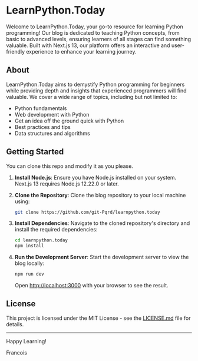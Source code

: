 # LearnPython.Today

Welcome to LearnPython.Today, your go-to resource for learning Python programming! Our blog is dedicated to teaching Python concepts, from basic to advanced levels, ensuring learners of all stages can find something valuable. Built with Next.js 13, our platform offers an interactive and user-friendly experience to enhance your learning journey.

## About

LearnPython.Today aims to demystify Python programming for beginners while providing depth and insights that experienced programmers will find valuable. We cover a wide range of topics, including but not limited to:

- Python fundamentals
- Web development with Python
- Get an idea off the ground quick with Python
- Best practices and tips
- Data structures and algorithms

## Getting Started

You can clone this repo and modify it as you please.

1. **Install Node.js**: Ensure you have Node.js installed on your system. Next.js 13 requires Node.js 12.22.0 or later.

2. **Clone the Repository**: Clone the blog repository to your local machine using:

    ```bash
    git clone https://github.com/git-Pqrd/learnpython.today
    ```

3. **Install Dependencies**: Navigate to the cloned repository's directory and install the required dependencies:

    ```bash
    cd learnpython.today
    npm install
    ```

4. **Run the Development Server**: Start the development server to view the blog locally:

    ```bash
    npm run dev
    ```

    Open [http://localhost:3000](http://localhost:3000) with your browser to see the result.

## License

This project is licensed under the MIT License - see the [LICENSE.md](LICENSE) file for details.

---

Happy Learning!

Francois
